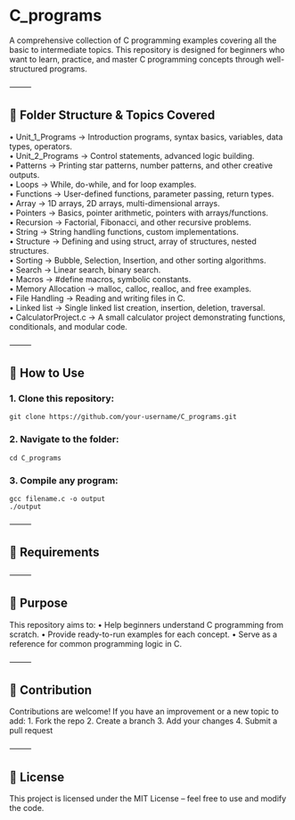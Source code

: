 # C_programs

A comprehensive collection of C programming examples covering all the basic to intermediate topics.
This repository is designed for beginners who want to learn, practice, and master C programming concepts through well-structured programs.

⸻

## 📂 Folder Structure & Topics Covered

•	Unit_1_Programs → Introduction programs, syntax basics, variables, data types, operators.<br>
•	Unit_2_Programs → Control statements, advanced logic building.<br>
•	Patterns → Printing star patterns, number patterns, and other creative outputs.<br>
•	Loops → While, do-while, and for loop examples.<br>
•	Functions → User-defined functions, parameter passing, return types.<br>
•	Array → 1D arrays, 2D arrays, multi-dimensional arrays.<br>
•	Pointers → Basics, pointer arithmetic, pointers with arrays/functions.<br>
•	Recursion → Factorial, Fibonacci, and other recursive problems.<br>
•	String → String handling functions, custom implementations.<br>
•	Structure → Defining and using struct, array of structures, nested structures.<br>
•	Sorting → Bubble, Selection, Insertion, and other sorting algorithms.<br>
•	Search → Linear search, binary search.<br>
•	Macros → #define macros, symbolic constants.<br>
•	Memory Allocation → malloc, calloc, realloc, and free examples.<br>
•	File Handling → Reading and writing files in C.<br>
•	Linked list → Single linked list creation, insertion, deletion, traversal.<br>
•	CalculatorProject.c → A small calculator project demonstrating functions, conditionals, and modular code.

⸻

## 🚀 How to Use

### 1. Clone this repository:
    git clone https://github.com/your-username/C_programs.git
### 2. 	Navigate to the folder:
    cd C_programs
### 3.	Compile any program:
    gcc filename.c -o output
    ./output

⸻

## 📌 Requirements

⸻

## 🎯 Purpose

This repository aims to:
	•	Help beginners understand C programming from scratch.
	•	Provide ready-to-run examples for each concept.
	•	Serve as a reference for common programming logic in C.

⸻

## 🤝 Contribution

Contributions are welcome!
If you have an improvement or a new topic to add:
	1.	Fork the repo
	2.	Create a branch
	3.	Add your changes
	4.	Submit a pull request

⸻

## 📜 License

This project is licensed under the MIT License – feel free to use and modify the code.
